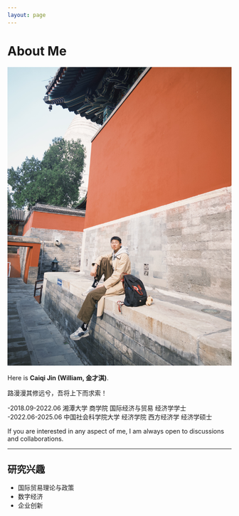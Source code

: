 ```yaml
---
layout: page
---
```


# About Me

<img src= "https://github.com/J-Gezelligheid/J-Gezelligheid.github.io/blob/735395e1a246557b6616b05987761f638032c322/CAIQI.jpg" class="floatpic">

Here is **Caiqi Jin (William, 金才淇)**.<br>

路漫漫其修远兮，吾将上下而求索！

-2018.09-2022.06 湘潭大学 商学院 国际经济与贸易 经济学学士  \
-2022.06-2025.06 中国社会科学院大学 经济学院 西方经济学 经济学硕士

If you are interested in any aspect of me, I am always open to discussions and collaborations.

---

## 研究兴趣

- 国际贸易理论与政策
- 数字经济
- 企业创新

<br>

